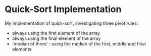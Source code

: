 # Quick-Sort Implementation

My implementation of quick-sort, investigating three pivot rules:

  - always using the first element of the array
  - always using the final element of the array
  - 'median of three' : using the median of the first, middle and final elements

